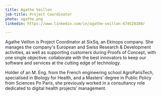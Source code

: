 ```yaml
---
title: Agathe Veillon
job-title: Project Coordinator
photo: agathe.png
linkedin: https://www.linkedin.com/in/agathe-veillon-674528188/

---
```


Agathe Veillon is Project Coordinator at SixSq, an Ekinops company. She manages the company's European and Swiss Research & Development activities, as well as supporting customers during Proofs of Concept, with one single objective: collaborate with the best innovators to keep our software and services at the cutting edge of technology.

Holder of an M. Eng. from the French engineering school AgroParisTech, specialised in Biology for Health, and a Masters’ degree in Public Policy from Sciences Po Paris, she previously worked in a consultancy role dedicated to digital health projects’ management.
